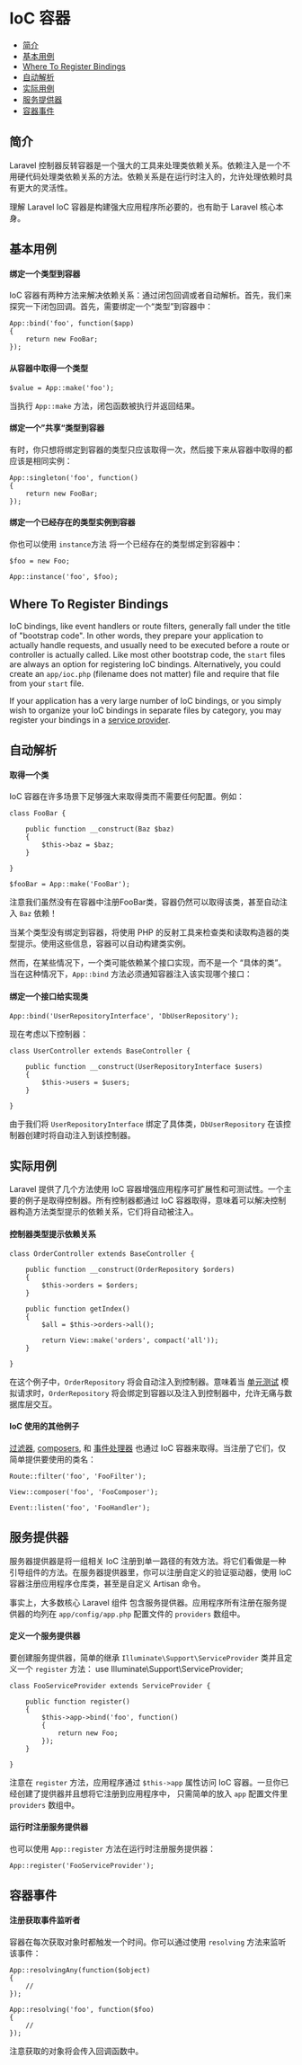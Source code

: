 # IoC 容器

- [简介](#introduction)
- [基本用例](#basic-usage)
- [Where To Register Bindings](#where-to-register)
- [自动解析](#automatic-resolution)
- [实际用例](#practical-usage)
- [服务提供器](#service-providers)
- [容器事件](#container-events)

<a name="introduction"></a>
## 简介

Laravel 控制器反转容器是一个强大的工具来处理类依赖关系。依赖注入是一个不用硬代码处理类依赖关系的方法。依赖关系是在运行时注入的，允许处理依赖时具有更大的灵活性。

理解 Laravel IoC 容器是构建强大应用程序所必要的，也有助于 Laravel 核心本身。

<a name="basic-usage"></a>
## 基本用例

#### 绑定一个类型到容器

IoC 容器有两种方法来解决依赖关系：通过闭包回调或者自动解析。首先，我们来探究一下闭包回调。首先，需要绑定一个“类型”到容器中：

	App::bind('foo', function($app)
	{
		return new FooBar;
	});

#### 从容器中取得一个类型

	$value = App::make('foo');

当执行 `App::make` 方法，闭包函数被执行并返回结果。

#### 绑定一个”共享“类型到容器

有时，你只想将绑定到容器的类型只应该取得一次，然后接下来从容器中取得的都应该是相同实例：

	App::singleton('foo', function()
	{
		return new FooBar;
	});

#### 绑定一个已经存在的类型实例到容器

你也可以使用 `instance`方法 将一个已经存在的类型绑定到容器中：

	$foo = new Foo;

	App::instance('foo', $foo);

<a name="where-to-register"></a>
## Where To Register Bindings

IoC bindings, like event handlers or route filters, generally fall under the title of "bootstrap code". In other words, they prepare your application to actually handle requests, and usually need to be executed before a route or controller is actually called. Like most other bootstrap code, the `start` files are always an option for registering IoC bindings. Alternatively, you could create an `app/ioc.php` (filename does not matter) file and require that file from your `start` file.

If your application has a very large number of IoC bindings, or you simply wish to organize your IoC bindings in separate files by category, you may register your bindings in a [service provider](#service-providers).

<a name="automatic-resolution"></a>
## 自动解析

#### 取得一个类

IoC 容器在许多场景下足够强大来取得类而不需要任何配置。例如：

	class FooBar {

		public function __construct(Baz $baz)
		{
			$this->baz = $baz;
		}

	}

	$fooBar = App::make('FooBar');

注意我们虽然没有在容器中注册FooBar类，容器仍然可以取得该类，甚至自动注入 `Baz` 依赖！

当某个类型没有绑定到容器，将使用 PHP 的反射工具来检查类和读取构造器的类型提示。使用这些信息，容器可以自动构建类实例。

然而，在某些情况下，一个类可能依赖某个接口实现，而不是一个 “具体的类”。当在这种情况下，`App::bind` 方法必须通知容器注入该实现哪个接口：

#### 绑定一个接口给实现类

	App::bind('UserRepositoryInterface', 'DbUserRepository');

现在考虑以下控制器：

	class UserController extends BaseController {

		public function __construct(UserRepositoryInterface $users)
		{
			$this->users = $users;
		}

	}

由于我们将 `UserRepositoryInterface` 绑定了具体类，`DbUserRepository` 在该控制器创建时将自动注入到该控制器。

<a name="practical-usage"></a>
## 实际用例

Laravel 提供了几个方法使用 IoC 容器增强应用程序可扩展性和可测试性。一个主要的例子是取得控制器。所有控制器都通过 IoC 容器取得，意味着可以解决控制器构造方法类型提示的依赖关系，它们将自动被注入。

#### 控制器类型提示依赖关系

	class OrderController extends BaseController {

		public function __construct(OrderRepository $orders)
		{
			$this->orders = $orders;
		}

		public function getIndex()
		{
			$all = $this->orders->all();

			return View::make('orders', compact('all'));
		}

	}

在这个例子中，`OrderRepository` 将会自动注入到控制器。意味着当 [单元测试](/docs/testing) 模拟请求时，`OrderRepository` 将会绑定到容器以及注入到控制器中，允许无痛与数据库层交互。

#### IoC 使用的其他例子

[过滤器](/docs/routing#route-filters), [composers](/docs/responses#view-composers), 和 [事件处理器](/docs/events#using-classes-as-listeners) 也通过 IoC 容器来取得。当注册了它们，仅简单提供要使用的类名：

	Route::filter('foo', 'FooFilter');

	View::composer('foo', 'FooComposer');

	Event::listen('foo', 'FooHandler');

<a name="service-providers"></a>
## 服务提供器

服务器提供器是将一组相关 IoC 注册到单一路径的有效方法。将它们看做是一种引导组件的方法。在服务器提供器里，你可以注册自定义的验证驱动器，使用 IoC 容器注册应用程序仓库类，甚至是自定义 Artisan 命令。

事实上，大多数核心 Laravel 组件 包含服务提供器。应用程序所有注册在服务提供器的均列在 `app/config/app.php` 配置文件的 `providers` 数组中。

#### 定义一个服务提供器


要创建服务提供器，简单的继承 `Illuminate\Support\ServiceProvider` 类并且定义一个 `register` 方法：
	use Illuminate\Support\ServiceProvider;

	class FooServiceProvider extends ServiceProvider {

		public function register()
		{
			$this->app->bind('foo', function()
			{
				return new Foo;
			});
		}

	}

注意在 `register` 方法，应用程序通过 `$this->app` 属性访问 IoC 容器。一旦你已经创建了提供器并且想将它注册到应用程序中， 只需简单的放入 `app` 配置文件里 `providers` 数组中。

#### 运行时注册服务提供器

也可以使用 `App::register` 方法在运行时注册服务提供器：

	App::register('FooServiceProvider');

<a name="container-events"></a>
## 容器事件

#### 注册获取事件监听者

容器在每次获取对象时都触发一个时间。你可以通过使用 `resolving` 方法来监听该事件：

	App::resolvingAny(function($object)
	{
		//
	});

	App::resolving('foo', function($foo)
	{
		//
	});

注意获取的对象将会传入回调函数中。

